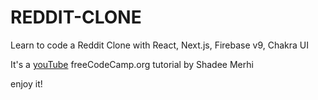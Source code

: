# REDDIT-CLONE

Learn to code a Reddit Clone with React, Next.js, Firebase v9, Chakra UI

It's a [youTube](https://www.youtube.com/watch?v=rCm5RVYKWVg) freeCodeCamp.org tutorial by Shadee Merhi

enjoy it!

